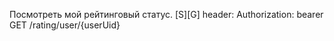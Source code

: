Посмотреть мой рейтинговый статус. [S][G]
header: Authorization: bearer <jwt>
GET /rating/user/{userUid}
